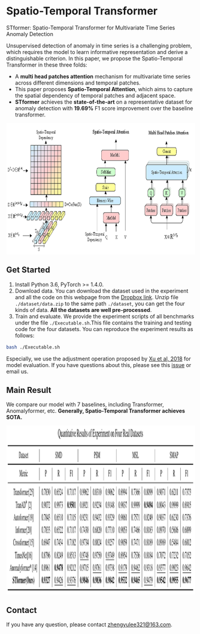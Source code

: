 # Spatio-Temporal Transformer 
STformer: Spatio-Temporal Transformer for Multivariate Time Series Anomaly Detection

Unsupervised detection of anomaly in time series is a challenging problem, which requires the model to learn informative representation and derive a distinguishable criterion. In this paper, we propose the Spatio-Temporal Transformer in these three folds:

- A **multi head patches attention** mechanism for multivariate time series across different dimensions and temporal patches.
- This paper proposes **Spatio-Temporal Attention**, which aims to capture the spatial dependency of temporal patches and adjacent space.
- **STformer** achieves the **state-of-the-art** on a representative dataset for anomaly detection with **19.69\%** F1 score improvement over the baseline transformer.
<p align="center">
<img src=".\pics\key.png" height = "350" alt="" align=center />
</p>

## Get Started

1. Install Python 3.6, PyTorch >= 1.4.0. 
2. Download data. You can download the dataset used in the experiment and all the code on this webpage from the [Dropbox link](https://www.dropbox.com/sh/jtpmdoxyg2ybolh/AABL9oYTWreFxFBAgqOGxafJa?dl=0). Unzip file `./dataset/data.zip` to the same path `./dataset`, you can get the four kinds of data. **All the datasets are well pre-processed**. 
3. Train and evaluate. We provide the experiment scripts of all benchmarks under the file `./Executable.sh`.This file contains the training and testing code for the four datasets. You can reproduce the experiment results as follows:
```bash
bash ./Executable.sh
```

Especially, we use the adjustment operation proposed by [Xu et al, 2018](https://arxiv.org/pdf/1802.03903.pdf) for model evaluation. If you have questions about this, please see this [issue](https://github.com/thuml/Anomaly-Transformer/issues/14) or email us.

## Main Result

We compare our model with 7 baselines, including Transformer, Anomalyformer, etc. **Generally,  Spatio-Temporal Transformer achieves SOTA.**

<p align="center">
<img src=".\pics\results.png" height = "450" alt="" align=center />
</p>


## Contact
If you have any question, please contact zhengyulee321@163.com.
